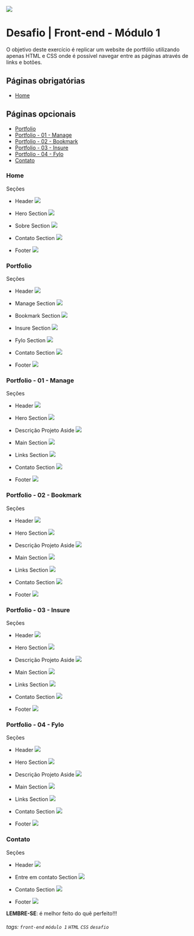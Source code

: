 ![](https://i.imgur.com/xG74tOh.png)

# Desafio | Front-end - Módulo 1

O objetivo deste exercício é replicar um website de portfólio utilizando apenas HTML e CSS onde é possível navegar entre as páginas através de links e botões.

## Páginas obrigatórias

- [Home](#Home)

## Páginas opcionais

- [Portfolio](#Portfolio)
- [Portfolio - 01 - Manage](#Portfolio---01---Manage)
- [Portfolio - 02 - Bookmark](#Portfolio---02---Bookmark)
- [Portfolio - 03 - Insure](#Portfolio---03---Insure)
- [Portfolio - 04 - Fylo](#Portfolio---04---Fylo)
- [Contato](#Contato)

### Home

Seções

- Header 
![](https://i.imgur.com/Vwj9U0y.png)

- Hero Section 
![](https://i.imgur.com/tjYO6R6.png)

- Sobre Section 
![](https://i.imgur.com/KHPaEWW.png)

- Contato Section 
![](https://i.imgur.com/e88URFi.png)

- Footer 
![](https://i.imgur.com/P06m37L.png)

### Portfolio

Seções

- Header 
![](https://i.imgur.com/1pDIzMz.png)

- Manage Section 
![](https://i.imgur.com/jHweGIb.png)

- Bookmark Section 
![](https://i.imgur.com/uTpctrq.png)

- Insure Section 
![](https://i.imgur.com/BsAWB7m.png)

- Fylo Section 
![](https://i.imgur.com/W9s2afk.png)

- Contato Section 
![](https://i.imgur.com/e88URFi.png)

- Footer 
![](https://i.imgur.com/P06m37L.png)

### Portfolio - 01 - Manage

Seções

- Header 
![](https://i.imgur.com/1pDIzMz.png)

- Hero Section 
![](https://i.imgur.com/JYY2lNG.png)

- Descrição Projeto Aside 
![](https://i.imgur.com/uEgRim6.png)

- Main Section 
![](https://i.imgur.com/O1JyZtK.png)

- Links Section 
![](https://i.imgur.com/zGJMDOE.png)

- Contato Section 
![](https://i.imgur.com/e88URFi.png)

- Footer 
![](https://i.imgur.com/P06m37L.png)

### Portfolio - 02 - Bookmark

Seções

- Header 
![](https://i.imgur.com/1pDIzMz.png)

- Hero Section 
![](https://i.imgur.com/ag3Madi.png)

- Descrição Projeto Aside 
![](https://i.imgur.com/JDvgptu.png)

- Main Section 
![](https://i.imgur.com/T41K6z3.png)

- Links Section 
![](https://i.imgur.com/UpCLzFL.png)

- Contato Section 
![](https://i.imgur.com/e88URFi.png)

- Footer 
![](https://i.imgur.com/P06m37L.png)

### Portfolio - 03 - Insure

Seções

- Header 
![](https://i.imgur.com/1pDIzMz.png)

- Hero Section 
![](https://i.imgur.com/yJMQ0iJ.png)

- Descrição Projeto Aside 
![](https://i.imgur.com/zofNYva.png)

- Main Section 
![](https://i.imgur.com/BMMJXlz.png)

- Links Section 
![](https://i.imgur.com/9fYN4lI.png)

- Contato Section 
![](https://i.imgur.com/e88URFi.png)

- Footer 
![](https://i.imgur.com/P06m37L.png)

### Portfolio - 04 - Fylo

Seções

- Header 
![](https://i.imgur.com/1pDIzMz.png)

- Hero Section 
![](https://i.imgur.com/7IcYjiF.png)

- Descrição Projeto Aside 
![](https://i.imgur.com/fKuRKYX.png)

- Main Section 
![](https://i.imgur.com/MQC6y17.png)

- Links Section 
![](https://i.imgur.com/3WGHl8V.png)

- Contato Section 
![](https://i.imgur.com/e88URFi.png)

- Footer 
![](https://i.imgur.com/P06m37L.png)

### Contato

Seções

- Header 
![](https://i.imgur.com/ubDorki.png)

- Entre em contato Section 
![](https://i.imgur.com/4GLs5Iw.png)

- Contato Section 
![](https://i.imgur.com/VvO2m7w.png)

- Footer 
![](https://i.imgur.com/P06m37L.png)

**LEMBRE-SE**: é melhor feito do quê perfeito!!!

###### tags: `front-end` `módulo 1` `HTML` `CSS` `desafio`
